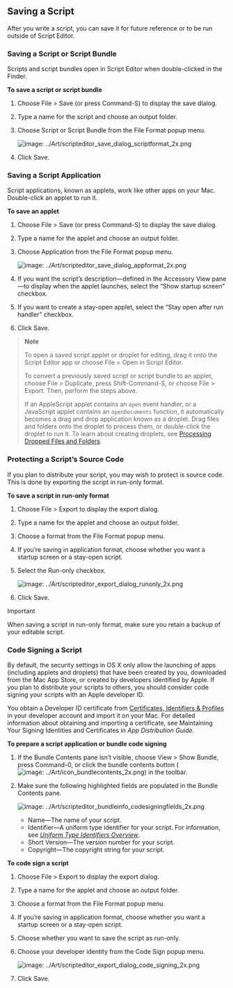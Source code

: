 <a id="//apple_ref/doc/uid/TP40016239-CH13"></a><a id="//apple_ref/doc/uid/TP40016239-CH13-SW1"></a>

## Saving a Script

After you write a script, you can save it for future reference or to be run outside of Script Editor.

<a id="//apple_ref/doc/uid/TP40016239-CH13-SW2"></a>

### Saving a Script or Script Bundle

Scripts and script bundles open in Script Editor when double-clicked in the Finder.

<a id="//apple_ref/doc/uid/TP40016239-CH13-SW4"></a>

**To save a script or script bundle**

1. Choose File > Save (or press Command-S) to display the save dialog.
2. Type a name for the script and choose an output folder.
3. Choose Script or Script Bundle from the File Format popup menu.

   <a id="//apple_ref/doc/uid/TP40016239-CH13-SW6"></a>

   ![image: ../Art/scripteditor_save_dialog_scriptformat_2x.png](Art/scripteditor_save_dialog_scriptformat_2x.png)
4. Click Save.

<a id="//apple_ref/doc/uid/TP40016239-CH13-SW3"></a>

### Saving a Script Application

Script applications, known as applets, work like other apps on your Mac. Double-click an applet to run it.

<a id="//apple_ref/doc/uid/TP40016239-CH13-SW7"></a>

**To save an applet**

1. Choose File > Save (or press Command-S) to display the save dialog.
2. Type a name for the applet and choose an output folder.
3. Choose Application from the File Format popup menu.

   <a id="//apple_ref/doc/uid/TP40016239-CH13-SW8"></a>

   ![image: ../Art/scripteditor_save_dialog_appformat_2x.png](Art/scripteditor_save_dialog_appformat_2x.png)
4. If you want the script’s description—defined in the Accessory View pane—to display when the applet launches, select the “Show startup screen” checkbox.
5. If you want to create a stay-open applet, select the “Stay open after run handler” checkbox.
6. Click Save.

> **Note**
>
>
> To open a saved script applet or droplet for editing, drag it onto the Script Editor app or choose File > Open in Script Editor.
>
> To convert a previously saved script or script bundle to an applet, choose File > Duplicate, press Shift-Command-S, or choose File > Export. Then, perform the steps above.
>
> If an AppleScript applet contains an `open` event handler, or a JavaScript applet contains an `openDocuments` function, it automatically becomes a drag and drop application known as a droplet. Drag files and folders onto the droplet to process them, or double-click the droplet to run it. To learn about creating droplets, see [Processing Dropped Files and Folders](ProcessDroppedFilesandFolders.md#//apple_ref/doc/uid/TP40016239-CH53-SW1).

<a id="//apple_ref/doc/uid/TP40016239-CH13-SW5"></a>

### Protecting a Script’s Source Code

If you plan to distribute your script, you may wish to protect is source code. This is done by exporting the script in run-only format.

<a id="//apple_ref/doc/uid/TP40016239-CH13-SW10"></a>

**To save a script in run-only format**

1. Choose File > Export to display the export dialog.
2. Type a name for the applet and choose an output folder.
3. Choose a format from the File Format popup menu.
4. If you’re saving in application format, choose whether you want a startup screen or a stay-open script.
5. Select the Run-only checkbox.

   <a id="//apple_ref/doc/uid/TP40016239-CH13-SW11"></a>

   ![image: ../Art/scripteditor_export_dialog_runonly_2x.png](Art/scripteditor_export_dialog_runonly_2x.png)
6. Click Save.

<a id="//apple_ref/doc/uid/TP40016239-CH13-DontLinkElementID_9"></a>


Important

When saving a script in run-only format, make sure you retain a backup of your editable script.

<a id="//apple_ref/doc/uid/TP40016239-CH13-SW12"></a>

### Code Signing a Script

By default, the security settings in OS X only allow the launching of apps (including applets and droplets) that have been created by you, downloaded from the Mac App Store, or created by developers identified by Apple. If you plan to distribute your scripts to others, you should consider code signing your scripts with an Apple developer ID.

You obtain a Developer ID certificate from [Certificates, Identifiers & Profiles](https://developer.apple.com/account/mac/certificate/) in your developer account and import it on your Mac. For detailed information about obtaining and importing a certificate, see Maintaining Your Signing Identities and Certificates in *App Distribution Guide*.

<a id="//apple_ref/doc/uid/TP40016239-CH13-SW13"></a>

**To prepare a script application or bundle code signing**

1. If the Bundle Contents pane isn’t visible, choose View > Show Bundle, press Command-0, or click the bundle contents button (![image: ../Art/icon_bundlecontents_2x.png](Art/icon_bundlecontents_2x.png)) in the toolbar.
2. Make sure the following highlighted fields are populated in the Bundle Contents pane.

   <a id="//apple_ref/doc/uid/TP40016239-CH13-SW14"></a>

   ![image: ../Art/scripteditor_bundleinfo_codesigningfields_2x.png](Art/scripteditor_bundleinfo_codesigningfields_2x.png)
   * Name—The name of your script.
   * Identifier—A uniform type identifier for your script. For information, see *[Uniform Type Identifiers Overview](../../../FileManagement/Conceptual/understanding_utis/understand_utis_intro/understand_utis_intro.html#//apple_ref/doc/uid/TP40001319)*.
   * Short Version—The version number for your script.
   * Copyright—The copyright string for your script.

<a id="//apple_ref/doc/uid/TP40016239-CH13-SW15"></a>

**To code sign a script**

1. Choose File > Export to display the export dialog.
2. Type a name for the applet and choose an output folder.
3. Choose a format from the File Format popup menu.
4. If you’re saving in application format, choose whether you want a startup screen or a stay-open script.
5. Choose whether you want to save the script as run-only.
6. Choose your developer identity from the Code Sign popup menu.

   <a id="//apple_ref/doc/uid/TP40016239-CH13-SW16"></a>

   ![image: ../Art/scripteditor_export_dialog_code_signing_2x.png](Art/scripteditor_export_dialog_code_signing_2x.png)
7. Click Save.
